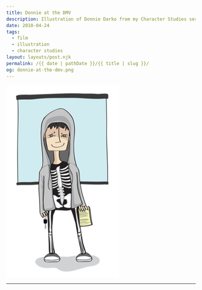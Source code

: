 ```yaml
---
title: Donnie at the DMV
description: Illustration of Donnie Darko from my Character Studies series.
date: 2010-04-24
tags: 
  - film
  - illustration
  - character studies
layout: layouts/post.njk
permalink: /{{ date | pathDate }}/{{ title | slug }}/
og: donnie-at-the-dmv.png
---
```


<p class="center">
  <img src="/img/donnie-at-the-dmv.png" alt="illustration of Donnie Darko having his photo taken at the DMV" style="max-width: 300px" />
</p>

---
